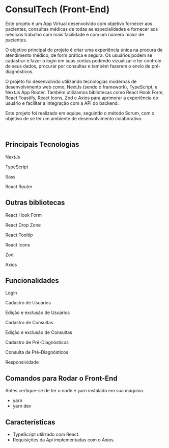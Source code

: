 # ConsulTech (Front-End)


Este projeto é um App Virtual desenvolvido com objetivo fornecer aos pacientes, consultas médicas de todas as especialidades e fornecer aos médicos trabalho com mais facilidade e com um número maior de pacientes.

O objetivo principal do projeto é criar uma experiência única na procura de atendimento médico, de form prática e segura. Os usuários podem se cadastrar e fazer o login em suas contas podendo vizualizar e ter controle de seus dados, procurar por consultas e também fazerem o envio de pré-diagnósticos.

O projeto foi desenvolvido utilizando tecnologias modernas de desenvolvimento web como, NextJs (sendo o framework), TypeScript, e NextJs App Router. Também utilizamos bibliotecas como React Hook Form, React Toastify, React Icons, Zod e Axios para aprimorar a experiência do usuário e facilitar a integração com a API do backend.

Este projeto foi realizado em equipe, seguindo o método Scrum, com o objetivo de se ter um ambiente de desenvolvimento colaborativo.


<br>


## Principais Tecnologias
<p>NextJs</p>
<p>TypeScript</p>
<p>Sass</p>
<p>React Router</p>

## Outras bibliotecas 
<p>React Hook Form</p>
<p>React Drop Zone</p>
<p>React Tooltip</p>
<p>React Icons</p>
<p>Zod</p>
<p>Axios</p>

## Funcionalidades
<p> Login</p>
<p> Cadastro de Usuários</p>
<p> Edição e exclusão de Usuários</p>
<p> Cadastro de Consultas</p>
<p> Edição e exclusão de Consultas</p>
<p> Cadastro de Pré-Diagnósticos</p>
<p> Consulta de Pré-Diagnósticos</p>
<p> Responsividade</p>

## Comandos para Rodar o Front-End

<p>Antes certique-se de ter o node e yarn instalado em sua máquina.</p>

<ul>
    <li>yarn</li>
    <li>yarn dev</li>
</ul>

## Características
<ul>
    <li>TypeScript utilizado com React.</li>
    <li>Requisições da Api implementadas com o Axios.</li>
</ul>




